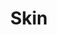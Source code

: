---
draft: false
slug: skin-aabaef33
title: Skin
type: books
params:
  authors:
  - Kathe Koja
  bookTitle: Skin
  book_description: Tess, a sculptor, and Bibi, a dancer, come together to create
    a new underground art form of metal and flesh, but their new art drives them deeper
    and deeper into a realm of obsession. Reprint.
  cover: https://images-na.ssl-images-amazon.com/images/S/compressed.photo.goodreads.com/books/1297222257i/219588.jpg
  isbn: 038530899
  languages:
  - Английский
  goodreads_link: https://www.goodreads.com/book/show/219588.Skin
  page_count: '310'
  publication_year: '1993'
  russian_audioversion: 'no'
  russian_translation_status: unknown
  short_book_description: Tess, a sculptor, and Bibi, a dancer, come together to create
    a new underground art form of metal and flesh, but their new art drives them deeper
    and deeper into a realm of obsession. Reprint.
  tags:
  - Dark
  - Fiction general
  - LGBTQ+
  - Thriller
  - Weird Fiction
  - fantasy
  - fiction
  - horror
---